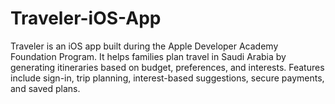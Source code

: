 # Traveler-iOS-App
Traveler is an iOS app built during the Apple Developer Academy Foundation Program. It helps families plan travel in Saudi Arabia by generating itineraries based on budget, preferences, and interests. Features include sign-in, trip planning, interest-based suggestions, secure payments, and saved plans.
